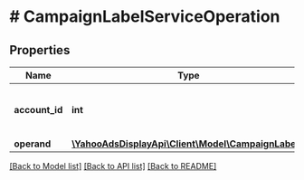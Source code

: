 # # CampaignLabelServiceOperation

## Properties

Name | Type | Description | Notes
------------ | ------------- | ------------- | -------------
**account_id** | **int** | &lt;div lang&#x3D;\&quot;ja\&quot;&gt;アカウントID&lt;/div&gt; &lt;div lang&#x3D;\&quot;en\&quot;&gt;Account ID&lt;/div&gt; |
**operand** | [**\YahooAdsDisplayApi\Client\Model\CampaignLabel[]**](CampaignLabel.md) |  |

[[Back to Model list]](../../README.md#models) [[Back to API list]](../../README.md#endpoints) [[Back to README]](../../README.md)
